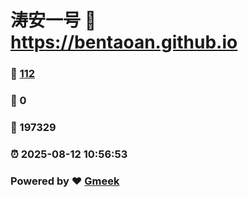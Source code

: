 # 涛安一号 :link: https://bentaoan.github.io 
### :page_facing_up: [112](https://bentaoan.github.io/tag.html) 
### :speech_balloon: 0 
### :hibiscus: 197329 
### :alarm_clock: 2025-08-12 10:56:53 
### Powered by :heart: [Gmeek](https://github.com/Meekdai/Gmeek)
